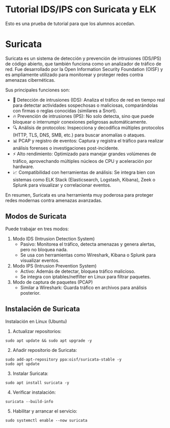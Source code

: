 # Tutorial IDS/IPS con Suricata y ELK
Esto es una prueba de tutorial para que los alumnos accedan.

# Suricata
Suricata es un sistema de detección y prevención de intrusiones (IDS/IPS) de código abierto, que también funciona como un analizador de tráfico de red. Fue desarrollado por la Open Information Security Foundation (OISF) y es ampliamente utilizado para monitorear y proteger redes contra amenazas cibernéticas.

Sus principales funciones son:
* 📡 Detección de intrusiones (IDS): Analiza el tráfico de red en tiempo real para detectar actividades sospechosas o maliciosas, comparándolas con firmas o reglas conocidas (similares a Snort).
* 🔥 Prevención de intrusiones (IPS): No solo detecta, sino que puede bloquear o interrumpir conexiones peligrosas automáticamente.
* 🔍 Análisis de protocolos: Inspecciona y decodifica múltiples protocolos (HTTP, TLS, DNS, SMB, etc.) para buscar anomalías o ataques.
* 📊 PCAP y registro de eventos: Captura y registra el tráfico para realizar análisis forenses o investigaciones post-incidente.
* ⚡ Alto rendimiento: Optimizado para manejar grandes volúmenes de tráfico, aprovechando múltiples núcleos de CPU y aceleración por hardware.
* 📈 Compatibilidad con herramientas de análisis: Se integra bien con sistemas como ELK Stack (Elasticsearch, Logstash, Kibana), Zeek o Splunk para visualizar y correlacionar eventos.

En resumen, Suricata es una herramienta muy poderosa para proteger redes modernas contra amenazas avanzadas.

## Modos de Suricata
Puede trabajar en tres modos:
1. Modo IDS (Intrusion Detection System)
    * Pasivo: Monitorea el tráfico, detecta amenazas y genera alertas, pero no bloquea nada.
    * Se usa con herramientas como Wireshark, Kibana o Splunk para visualizar eventos.
2. Modo IPS (Intrusion Prevention System)
    * Activo: Además de detectar, bloquea tráfico malicioso.
    * Se integra con iptables/netfilter en Linux para filtrar paquetes.
3. Modo de captura de paquetes (PCAP)
    * Similar a Wireshark: Guarda tráfico en archivos para análisis posterior.

## Instalación de Suricata
Instalación en Linux (Ubuntu)
1. Actualizar repositorios:
```
sudo apt update && sudo apt upgrade -y
```
2. Añadir repositorio de Suricata:
```
sudo add-apt-repository ppa:oisf/suricata-stable -y
sudo apt update
```
3. Instalar Suricata:
```
sudo apt install suricata -y
```
4. Verificar instalación:
```
suricata --build-info
```
5. Habilitar y arrancar el servicio:
```
sudo systemctl enable --now suricata
```

